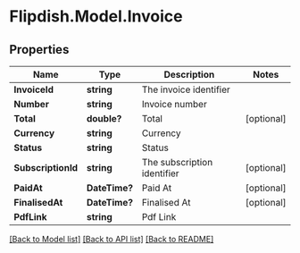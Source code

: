 # Flipdish.Model.Invoice
## Properties

Name | Type | Description | Notes
------------ | ------------- | ------------- | -------------
**InvoiceId** | **string** | The invoice identifier | 
**Number** | **string** | Invoice number | 
**Total** | **double?** | Total | [optional] 
**Currency** | **string** | Currency | 
**Status** | **string** | Status | 
**SubscriptionId** | **string** | The subscription identifier | [optional] 
**PaidAt** | **DateTime?** | Paid At | [optional] 
**FinalisedAt** | **DateTime?** | Finalised At | [optional] 
**PdfLink** | **string** | Pdf Link | 

[[Back to Model list]](../README.md#documentation-for-models) [[Back to API list]](../README.md#documentation-for-api-endpoints) [[Back to README]](../README.md)

